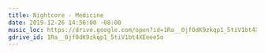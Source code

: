```yaml
---
title: Nightcore - Medicine
date: 2019-12-26 14:56:00 -08:00
music_loc: https://drive.google.com/open?id=1Ra__0jf0dK9zkqp1_5tiV1bt4XEeee5o
gdrive_id: 1Ra__0jf0dK9zkqp1_5tiV1bt4XEeee5o
---
```


